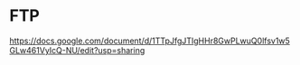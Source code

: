 # FTP
https://docs.google.com/document/d/1TTpJfgJTIgHHr8GwPLwuQ0lfsv1w5GLw461VyIcQ-NU/edit?usp=sharing
